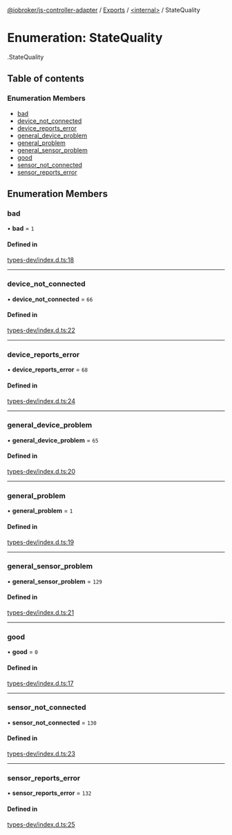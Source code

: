 [@iobroker/js-controller-adapter](../README.md) / [Exports](../modules.md) / [<internal\>](../modules/internal_.md) / StateQuality

# Enumeration: StateQuality

[<internal>](../modules/internal_.md).StateQuality

## Table of contents

### Enumeration Members

- [bad](internal_.StateQuality.md#bad)
- [device\_not\_connected](internal_.StateQuality.md#device_not_connected)
- [device\_reports\_error](internal_.StateQuality.md#device_reports_error)
- [general\_device\_problem](internal_.StateQuality.md#general_device_problem)
- [general\_problem](internal_.StateQuality.md#general_problem)
- [general\_sensor\_problem](internal_.StateQuality.md#general_sensor_problem)
- [good](internal_.StateQuality.md#good)
- [sensor\_not\_connected](internal_.StateQuality.md#sensor_not_connected)
- [sensor\_reports\_error](internal_.StateQuality.md#sensor_reports_error)

## Enumeration Members

### bad

• **bad** = ``1``

#### Defined in

[types-dev/index.d.ts:18](https://github.com/ioBroker/ioBroker.js-controller/blob/79a9f5af/packages/types-dev/index.d.ts#L18)

___

### device\_not\_connected

• **device\_not\_connected** = ``66``

#### Defined in

[types-dev/index.d.ts:22](https://github.com/ioBroker/ioBroker.js-controller/blob/79a9f5af/packages/types-dev/index.d.ts#L22)

___

### device\_reports\_error

• **device\_reports\_error** = ``68``

#### Defined in

[types-dev/index.d.ts:24](https://github.com/ioBroker/ioBroker.js-controller/blob/79a9f5af/packages/types-dev/index.d.ts#L24)

___

### general\_device\_problem

• **general\_device\_problem** = ``65``

#### Defined in

[types-dev/index.d.ts:20](https://github.com/ioBroker/ioBroker.js-controller/blob/79a9f5af/packages/types-dev/index.d.ts#L20)

___

### general\_problem

• **general\_problem** = ``1``

#### Defined in

[types-dev/index.d.ts:19](https://github.com/ioBroker/ioBroker.js-controller/blob/79a9f5af/packages/types-dev/index.d.ts#L19)

___

### general\_sensor\_problem

• **general\_sensor\_problem** = ``129``

#### Defined in

[types-dev/index.d.ts:21](https://github.com/ioBroker/ioBroker.js-controller/blob/79a9f5af/packages/types-dev/index.d.ts#L21)

___

### good

• **good** = ``0``

#### Defined in

[types-dev/index.d.ts:17](https://github.com/ioBroker/ioBroker.js-controller/blob/79a9f5af/packages/types-dev/index.d.ts#L17)

___

### sensor\_not\_connected

• **sensor\_not\_connected** = ``130``

#### Defined in

[types-dev/index.d.ts:23](https://github.com/ioBroker/ioBroker.js-controller/blob/79a9f5af/packages/types-dev/index.d.ts#L23)

___

### sensor\_reports\_error

• **sensor\_reports\_error** = ``132``

#### Defined in

[types-dev/index.d.ts:25](https://github.com/ioBroker/ioBroker.js-controller/blob/79a9f5af/packages/types-dev/index.d.ts#L25)
